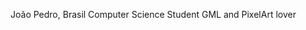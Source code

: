 João Pedro, Brasil
Computer Science Student
GML and PixelArt lover




<!---
dvJoao/dvJoao is a ✨ special ✨ repository because its `README.md` (this file) appears on your GitHub profile.
You can click the Preview link to take a look at your changes.
--->
